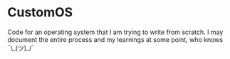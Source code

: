 # CustomOS
Code for an operating system that I am trying to write from scratch. I may document the entire process and my learnings at some point, who knows ¯\\\_(ツ)\_/¯
